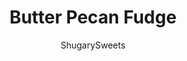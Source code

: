 ---
layout: ../../layouts/MarkdownPostLayout.astro
title: Butter Pecan Fudge
author: ShugarySweets
pubDate: 2019-09-08
description: "These sweet Butter Pecan Fudge is just like you would get on a vacation. Creamy, buttery flavor that melts in your mouth and finishes with the crunch of pecans!"
image_url: https://www.shugarysweets.com/wp-content/uploads/2019/09/butter-pecan-fudge-3.jpg
tags: ["Candy","American"]
calories: 105
protein: 0
carbohydrates: 12
fats: 7
fiber: 0
ingredients: ["1 cup Unsalted Butter","1 cup Granulated Sugar","1 cup Light Brown Sugar, Packed","1 cup Heavy Whipping Cream","1/4 teaspoon Kosher Salt","1 tablespoon Pure Vanilla Extract","3 cups Powdered Sugar","2 cups Chopped Pecans"]
serves: 64
time: "3 hours 20 minutes"
prepTime: "10 minutes"
instructions: ["Line an 8- by 8-inch baking dish with parchment paper. Set aside.","In a large saucepan over medium high heat, combine sugars, cream, butter and salt. Bring to a boil. Stirring constantly, boil for a full 4 minutes (ROLLING BOIL). Remove from heat.","Pour hot mixture into a mixing bowl and add in the vanilla and powdered sugar. Beat until smooth (several minutes). Fold in chopped pecans and pour into prepared baking dish.","Refrigerate for 3-4 hours until firm. Before cutting into pieces, allow to come to room temperature."]
nutrition: ["105 calories","12 grams carbohydrates","12 milligrams cholesterol","7 grams fat","0 grams fiber","0 grams protein","3 grams saturated fat","11 milligrams sodium","11 grams sugar","0 grams trans fat","3 grams unsaturated fat"]
---